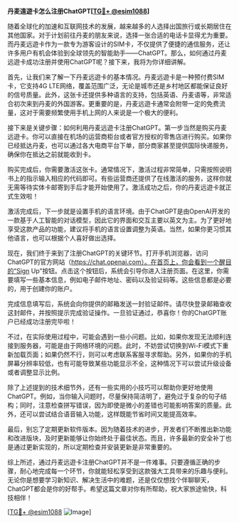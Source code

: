**丹麦遠遊卡怎么注册ChatGPT[[TG💪+ @esim1088](https://t.me/s/esim1088)]**

随着全球化的加速和互联网技术的发展，越来越多的人选择出国旅行或长期居住在其他国家。对于计划前往丹麦的朋友来说，选择一张合适的电话卡显得尤为重要。而丹麦远遊卡作为一款专为游客设计的SIM卡，不仅提供了便捷的通信服务，还让许多用户有机会体验到全球领先的智能助手——ChatGPT。那么，如何通过丹麦远遊卡成功注册并使用ChatGPT呢？接下来，我将为你详细讲解。

首先，让我们来了解一下丹麦远遊卡的基本情况。丹麦远遊卡是一种预付费SIM卡，它支持4G LTE网络，覆盖范围广泛，无论是城市还是乡村地区都能保证良好的信号质量。此外，这张卡还提供多种语言的支持，包括英语、丹麦语等，非常适合初次来到丹麦的外国游客。更重要的是，丹麦远遊卡通常会附带一定的免费流量，这对于需要频繁使用手机上网的人来说是一个极大的便利。

接下来是关键步骤：如何利用丹麦远遊卡注册ChatGPT。第一步当然是购买丹麦远遊卡。你可以直接在机场的运营商柜台或者官方授权的零售店进行购买。如果你已经抵达丹麦，也可以通过各大电商平台下单，部分商家甚至提供国际快递服务，确保你在抵达之前就能收到卡。

购买完成后，你需要激活这张卡。通常情况下，激活过程非常简单，只需按照说明书上的指示输入相应的代码即可。有些运营商还提供了在线激活的服务，这样你就无需等待实体卡邮寄到手后才能开始使用了。激活成功之后，你的丹麦远遊卡就正式生效啦！

激活完成后，下一步就是设置手机的语言环境。由于ChatGPT是由OpenAI开发的一款基于人工智能的对话模型，因此它的界面和交互主要以英文为主。为了更好地享受这款产品的功能，建议将手机的语言设置调整为英语。当然，如果你更习惯其他语言，也可以根据个人喜好做出选择。

现在，我们终于来到了注册ChatGPT的关键环节。打开手机浏览器，访问ChatGPT的官方网站（https://chat.openai.com）。在首页上，你会看到一个醒目的“Sign Up”按钮。点击这个按钮后，系统会引导你进入注册页面。在这里，你需要填写一些基本信息，例如电子邮件地址、密码以及验证码等。这些信息都是必要的，用于创建你的账户。

完成信息填写后，系统会向你提供的邮箱发送一封验证邮件。请尽快登录邮箱查收这封邮件，并按照提示完成验证操作。一旦验证通过，恭喜你！你的ChatGPT账户已经成功注册完毕啦！

不过，在实际使用过程中，可能会遇到一些小问题。比如，如果你发现无法顺利连接到服务器，可能是由于网络环境的问题。此时，不妨尝试切换到Wi-Fi模式下重新加载页面；如果仍然不行，则可以考虑联系客服寻求帮助。另外，如果你的手机屏幕分辨率较低，也有可能导致某些功能显示不全，这种情况下可以尝试升级设备或者调整显示比例。

除了上述提到的技术细节外，还有一些实用的小技巧可以帮助你更好地使用ChatGPT。例如，当你输入问题时，尽量保持简洁明了，避免过于复杂的句子结构；同时，注意检查拼写错误，因为即使是微小的差错也可能影响答案的质量。此外，还可以尝试结合语音输入功能，这样既能节省时间又能提高效率。

最后，别忘了定期更新软件版本。因为随着技术的进步，开发者们不断推出新功能和改进版块，及时更新能够让你始终处于最佳状态。而且，许多最新的安全补丁也是通过更新实现的，所以定期检查并安装更新是非常重要的。

综上所述，通过丹麦远遊卡注册ChatGPT并不是一件难事。只要遵循正确的步骤，耐心地完成每一个环节，你就能轻松享受到这款强大工具带来的乐趣与便利。无论你是想要学习新知识、解决生活中的难题，还是仅仅想找个伴聊聊天，ChatGPT都会是你的好帮手。希望这篇文章对你有所帮助，祝大家旅途愉快，科技相伴！

[[TG💪+ @esim1088](https://t.me/s/esim1088) ![Image](https://i.postimg.cc/4NQfJmqS/Snipaste-2025-05-13-00-14-12.png)]